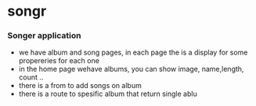 # songr

### Songer application 

- we have album and song pages, in each page the is a display for some propereries for each one 
- in the home page wehave albums, you can show image, name,length, count .. 
- there is a from to add songs on album  
- there is a route to spesific album that return single ablu 

